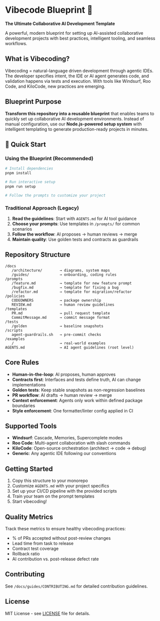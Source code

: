 # Vibecode Blueprint 🚀

**The Ultimate Collaborative AI Development Template**

A powerful, modern blueprint for setting up AI-assisted collaborative development projects with best practices, intelligent tooling, and seamless workflows.

## What is Vibecoding?

Vibecoding = natural-language driven development through agentic IDEs. The developer specifies intent, the IDE or AI agent generates code, and validation happens via tests and execution. With tools like Windsurf, Roo Code, and KiloCode, new practices are emerging.

## Blueprint Purpose

**Transform this repository into a reusable blueprint** that enables teams to quickly set up collaborative AI development environments. Instead of manual configuration, use our **Node.js-powered setup system** with intelligent templating to generate production-ready projects in minutes.

## 🚀 Quick Start

### Using the Blueprint (Recommended)

```bash
# Install dependencies
pnpm install

# Run interactive setup
pnpm run setup

# Follow the prompts to customize your project
```

### Traditional Approach (Legacy)

1. **Read the guidelines**: Start with `AGENTS.md` for AI tool guidance
2. **Choose your prompts**: Use templates in `/prompts/` for common scenarios
3. **Follow the workflow**: AI proposes → human reviews → merge
4. **Maintain quality**: Use golden tests and contracts as guardrails

## Repository Structure

```
/docs
   /architecture/        → diagrams, system maps
   /guides/              → onboarding, coding rules
/prompts
   /feature.md           → template for new feature prompt
   /bugfix.md            → template for fixing a bug
   /refactor.md          → template for migration/refactor
/policies
   CODEOWNERS            → package ownership
   REVIEW.md             → human review guidelines
/templates
   PR.md                 → pull request template
   CommitMessage.md      → commit message format
/tests
   /golden               → baseline snapshots
/scripts
   agent-guardrails.sh   → pre-commit checks
/examples
   /                     → real-world examples
AGENTS.md                → AI agent guidelines (root level)
```

## Core Rules

- **Human-in-the-loop**: AI proposes, human approves
- **Contracts first**: Interfaces and tests define truth, AI can change implementations
- **Golden tests**: Keep stable snapshots as non-regression baselines
- **PR workflow**: AI drafts → human review → merge
- **Context enforcement**: Agents only work within defined package boundaries
- **Style enforcement**: One formatter/linter config applied in CI

## Supported Tools

- **Windsurf**: Cascade, Memories, Supercomplete modes
- **Roo Code**: Multi-agent collaboration with slash commands
- **KiloCode**: Open-source orchestration (architect → code → debug)
- **Generic**: Any agentic IDE following our conventions

## Getting Started

1. Copy this structure to your monorepo
2. Customize `AGENTS.md` with your project specifics
3. Set up your CI/CD pipeline with the provided scripts
4. Train your team on the prompt templates
5. Start vibecoding!

## Quality Metrics

Track these metrics to ensure healthy vibecoding practices:

- % of PRs accepted without post-review changes
- Lead time from task to release
- Contract test coverage
- Rollback ratio
- AI contribution vs. post-release defect rate

## Contributing

See `/docs/guides/CONTRIBUTING.md` for detailed contribution guidelines.

## License

MIT License - see [LICENSE](LICENSE) file for details.

